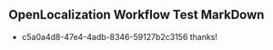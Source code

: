## OpenLocalization Workflow Test MarkDown
* c5a0a4d8-47e4-4adb-8346-59127b2c3156 
thanks!<!--HONumber=Mar16_HO3-->
